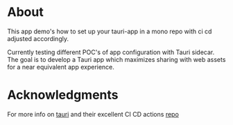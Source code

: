 # About

This app demo's how to set up your tauri-app in a mono repo with ci cd adjusted accordingly.

Currently testing different POC's of app configuration with Tauri sidecar.  The goal is to develop a Tauri app which maximizes sharing with web assets for a near equivalent app experience.

# Acknowledgments

For more info on [tauri](https://tauri.studio/) and their excellent CI CD actions [repo](https://github.com/tauri-apps/tauri-action)


